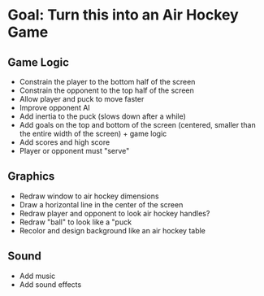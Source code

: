 # Goal: Turn this into an Air Hockey Game

## Game Logic
- Constrain the player to the bottom half of the screen
- Constrain the opponent to the top half of the screen
- Allow player and puck to move faster
- Improve opponent AI
- Add inertia to the puck (slows down after a while)
- Add goals on the top and bottom of the screen (centered, smaller than the entire width of the screen) + game logic
- Add scores and high score
- Player or opponent must "serve"

## Graphics
- Redraw window to air hockey dimensions
- Draw a horizontal line in the center of the screen
- Redraw player and opponent to look air hockey handles?
- Redraw "ball" to look like a "puck
- Recolor and design background like an air hockey table

## Sound
- Add music
- Add sound effects